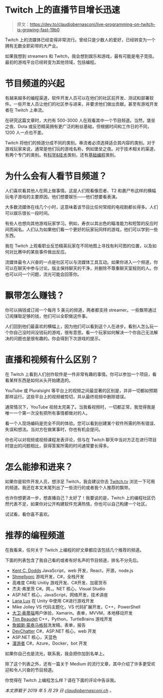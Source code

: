 # Twitch 上的直播节目增长迅速

> 原文：<https://dev.to/claudiobernasconi/live-programming-on-twitch-is-growing-fast-19b0>

Twitch 上的流媒体已经变得非常流行。曾经只是少数人的爱好，已经转变为一个拥有无数全职彩带的大产业。

如果我想到 streamers 和 Twitch，我会想到娱乐和游戏，最有可能是电子竞技。最初的游戏平台已经转变为其他领域，包括编程。

# 节目频道的兴起

有越来越多的编程渠道，软件开发人员可以在他们的社区前开发、测试和部署软件。一些开发人员让他们的社区参与进来，并要求他们做出贡献。甚至有游戏开发者在 Twitch 上串流。

在研究这篇文章时，大约有 500-3000 人在观看其中一个节目频道。当然，堡垒之夜、Dota 或反恐精英拥有更广泛的粉丝基础，但根据时间和工作日的不同，1200 人一点也不差。

Twitch 将他们的频道分成不同的类别。串流者必须选择适合其内容的类别。对于游戏玩家来说，通常是他们玩的游戏名称，例如堡垒之夜。对于技术相关的渠道，有两个专门的类别。有[科学&技术](https://www.twitch.tv/directory/game/Science%20%26%20Technology)类别，还有[基础编程](https://www.twitch.tv/directory/game/Basic%20Programming)类别。

# 为什么会有人看节目频道？

人们喜欢看其他人在网上做事情。这是人们观看像忍者、T2 和裹尸布这样的横幅玩电子游戏的主要原因。他们想要娱乐——他们想要看表演。

大多数流媒体在线几个小时，这意味着该节目比任何常规的电视剧都长得多。人们可以娱乐很长一段时间。

有些人也想向其他游戏玩家学习。例如，寿衣以其出色的瞄准能力和短暂的反应时间而闻名。人们认为如果他们看一个更好的玩家玩同样的游戏，他们可以学到一些东西。

我在 Twitch 上观看职业反恐精英玩家在不同地图上寻找有利可图的位置，以及如何对比赛中的某些事件做出反应。

流媒体最令人兴奋的一点是社区可以与流媒体工具互动。如果你进入一个频道，你可以在聊天中参与讨论。版主保持聊天的干净，并删除不尊重聊天室规则的人。你也可以问一个问题，流光可能会回答你。

# 飘带怎么赚钱？

你可以捐钱或订阅一个每月 5 美元的频道，两者都支持 streamer。一些飘带通过订阅赚取足够的钱，他们可以全职做这件事。

人们回到他们最喜欢的横幅上，因为他们可以看到这个人在进步。看别人怎么玩一个你自己没时间没钱玩的游戏，很有意思。看一个玩家如何解决一个你自己无法解决的问题也是很有趣的。你会得到下次游戏的提示。

# 直播和视频有什么区别？

在 Twitch 上看到人们创作软件是一件非常有趣的事情。你可以参加一个项目，看看某样东西是如何从头开始建造的。

YouTube 或 Pluralsight 等平台上的视频之间最显著的区别是，并非一切都如预期那样运行。这些平台上的视频被剪切，并从最终视频中删除错误。

通常情况下，YouTube 视频太完美了。当我看视频时，一切都正常，我觉得我是唯一一个第一次没有把所有事情都做对的人。

看一个人现场编码是完全不同的体验。您可以看到创建某个软件所需的所有错误、失误和想法。当对方在做某事时，你也有机会提问。

你也可以对视频或视频课程发表评论，但与在 Twitch 聊天中当对方正在进行项目时提出的问题相比，获得答案所需的时间通常要长得多。

# 怎么能掺和进来？

如果你是软件开发人员，想涉足 Twitch，我会建议你去 [Twitch.tv](https://www.twitch.tv/) 浏览一下可用的频道。我还在本文末尾列出了一些流行的或者我个人推荐的飘带。

也许你想更进一步，想直播自己？太好了！我要说的是，Twitch 上的编程社区仍然代表不足，如果你对公开构建软件充满热情，你也可以自己构建一个社区。

试试看，看你喜不喜欢。

# 推荐的编程频道

在我看来，任何关于 Twitch 上编程的好文章都应该包括几个推荐的频道。

下面的列表包含了我自己看的或者有好名声的节目频道，排名不分先后。

*   [Kent C. Dodds](https://www.twitch.tv/kentcdodds) JavaScript，web 开发，React，开源，node.js
*   [Shmellyorc](https://www.twitch.tv/shmellyorc) 游戏开发，C#，全栈开发
*   高难度 C#和 Unitiy 游戏开发、C#开发、加密货币
*   杰夫·弗里茨 C#。网，。NET 核心，Visual Studio
*   ASP.NET 核心，JavaScript，网络开发，技术讲座
*   [Lana Lux](https://www.twitch.tv/lana_lux) 在 Unity 中使用 C#进行游戏开发
*   Mike Jolley VS 代码主题化，VS 代码扩展开发，C++，PowerShell
*   [大卫·奥蒂瑙](https://www.twitch.tv/davidortinau)用户体验，Xamarin。表单，MVVM，本地移动开发
*   [Tim Beaudet](https://www.twitch.tv/TimBeaudet) C++，Python，TurtleBrains 游戏开发
*   [詹姆斯·蒙泰马格努](https://www.twitch.tv/JamesMontemagno)洗发精。表单，报告
*   [DevChatter](https://www.twitch.tv/DevChatter) C#，ASP.NET 核心，web 开发
*   ASP.NET 核心，天蓝色
*   [漫游者](https://www.twitch.tv/RamblingGeek) C#，Azure，Docker，bot 开发

如果你自己也是流光，联系我，我会把你加到名单上。

除了这个列表之外，还有一篇关于 Medium 的流行文章，其中介绍了许多更受欢迎和令人兴奋的节目频道。

你觉得在 Twitch 上编程怎么样？请在下面的评论中告诉我。

*本文原载于 2019 年 5 月 29 日 [claudiobernasconi.ch](https://www.claudiobernasconi.ch/2019/05/29/live-programming-on-twitch-is-growing-fast/) 。*